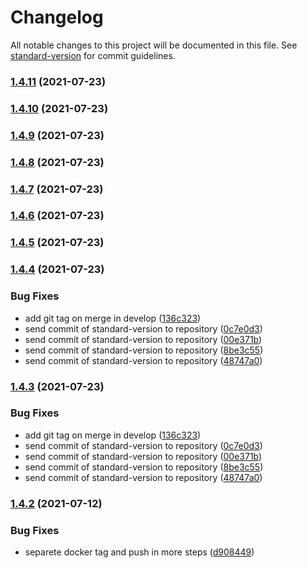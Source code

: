# Changelog

All notable changes to this project will be documented in this file. See [standard-version](https://github.com/conventional-changelog/standard-version) for commit guidelines.

### [1.4.11](https://github.com/deividbatfish2/jmeter-on-kubernetes/compare/v1.4.10...v1.4.11) (2021-07-23)

### [1.4.10](https://github.com/deividbatfish2/jmeter-on-kubernetes/compare/v1.4.9...v1.4.10) (2021-07-23)

### [1.4.9](https://github.com/deividbatfish2/jmeter-on-kubernetes/compare/v1.4.8...v1.4.9) (2021-07-23)

### [1.4.8](https://github.com/deividbatfish2/jmeter-on-kubernetes/compare/v1.4.7...v1.4.8) (2021-07-23)

### [1.4.7](https://github.com/deividbatfish2/jmeter-on-kubernetes/compare/v1.4.6...v1.4.7) (2021-07-23)

### [1.4.6](https://github.com/deividbatfish2/jmeter-on-kubernetes/compare/v1.4.5...v1.4.6) (2021-07-23)

### [1.4.5](https://github.com/deividbatfish2/jmeter-on-kubernetes/compare/v1.4.4...v1.4.5) (2021-07-23)

### [1.4.4](https://github.com/deividbatfish2/jmeter-on-kubernetes/compare/v1.4.2...v1.4.4) (2021-07-23)


### Bug Fixes

* add git tag on merge in develop ([136c323](https://github.com/deividbatfish2/jmeter-on-kubernetes/commit/136c323bc6f72aa607b6772581bc2e75b9fbc3de))
* send commit of standard-version to repository ([0c7e0d3](https://github.com/deividbatfish2/jmeter-on-kubernetes/commit/0c7e0d3fda33a89c2e6f80f10546a7dd7b992eef))
* send commit of standard-version to repository ([00e371b](https://github.com/deividbatfish2/jmeter-on-kubernetes/commit/00e371b392ed22fed33c4667a8de7ac39c20e333))
* send commit of standard-version to repository ([8be3c55](https://github.com/deividbatfish2/jmeter-on-kubernetes/commit/8be3c55c35a9ab2fda19dcb1c84d02353572ece0))
* send commit of standard-version to repository ([48747a0](https://github.com/deividbatfish2/jmeter-on-kubernetes/commit/48747a00bd7c6ce862b588d3dab0336ba1e07813))

### [1.4.3](https://github.com/deividbatfish2/jmeter-on-kubernetes/compare/v1.4.2...v1.4.3) (2021-07-23)


### Bug Fixes

* add git tag on merge in develop ([136c323](https://github.com/deividbatfish2/jmeter-on-kubernetes/commit/136c323bc6f72aa607b6772581bc2e75b9fbc3de))
* send commit of standard-version to repository ([0c7e0d3](https://github.com/deividbatfish2/jmeter-on-kubernetes/commit/0c7e0d3fda33a89c2e6f80f10546a7dd7b992eef))
* send commit of standard-version to repository ([00e371b](https://github.com/deividbatfish2/jmeter-on-kubernetes/commit/00e371b392ed22fed33c4667a8de7ac39c20e333))
* send commit of standard-version to repository ([8be3c55](https://github.com/deividbatfish2/jmeter-on-kubernetes/commit/8be3c55c35a9ab2fda19dcb1c84d02353572ece0))
* send commit of standard-version to repository ([48747a0](https://github.com/deividbatfish2/jmeter-on-kubernetes/commit/48747a00bd7c6ce862b588d3dab0336ba1e07813))

### [1.4.2](https://github.com/deividbatfish2/jmeter-on-kubernetes/compare/v1.4.1...v1.4.2) (2021-07-12)


### Bug Fixes

* separete docker tag and push in more steps ([d908449](https://github.com/deividbatfish2/jmeter-on-kubernetes/commit/d90844921e8a9c3f60c731220a3d4d333f76982e))
